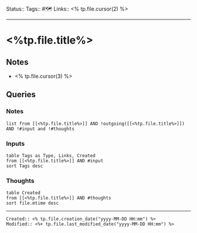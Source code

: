 Status:: 
Tags:: #🗺️
Links:: <% tp.file.cursor(2) %>
___

# <%tp.file.title%>

## Notes
- <% tp.file.cursor(3) %>

## Queries

### Notes

```dataview
list from [[<%tp.file.title%>]] AND !outgoing([[<%tp.file.title%>]]) AND !#input and !#thoughts
```

### Inputs

```dataview
table Tags as Type, Links, Created
from [[<%tp.file.title%>]] AND #input
sort Tags desc
```

### Thoughts

```dataview
table Created
from [[<%tp.file.title%>]] AND #thoughts
sort file.mtime desc
```

___
```ad-fileInfo 
Created:: <% tp.file.creation_date("yyyy-MM-DD HH:mm") %>
Modified:: <%+ tp.file.last_modified_date("yyyy-MM-DD HH:mm") %>
```
